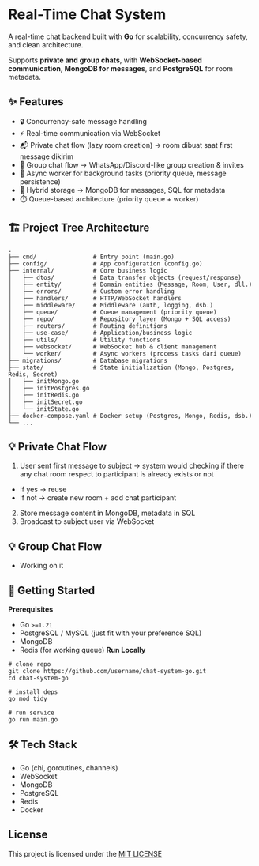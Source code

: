 # Real-Time Chat System
<p>
  A real-time chat backend built with <b>Go</b> for scalability, concurrency safety, and clean architecture.
</p>
<p>
  Supports <b>private and group chats</b>, with <b>WebSocket-based communication, MongoDB for messages</b>, and <b>PostgreSQL</b> for room metadata.
</p>

## ✨ Features
- 🔒 Concurrency-safe message handling
- ⚡ Real-time communication via WebSocket
- 📬 Private chat flow (lazy room creation) → room dibuat saat first message dikirim
- 👥 Group chat flow → WhatsApp/Discord-like group creation & invites
- 📨 Async worker for background tasks (priority queue, message persistence)
- 💾 Hybrid storage → MongoDB for messages, SQL for metadata
- ⏱️ Queue-based architecture (priority queue + worker)

## 🏗️ Project Tree Architecture
```
.
├── cmd/                # Entry point (main.go)
├── config/             # App configuration (config.go)
├── internal/           # Core business logic
│   ├── dtos/           # Data transfer objects (request/response)
│   ├── entity/         # Domain entities (Message, Room, User, dll.)
│   ├── errors/         # Custom error handling
│   ├── handlers/       # HTTP/WebSocket handlers
│   ├── middleware/     # Middleware (auth, logging, dsb.)
│   ├── queue/          # Queue management (priority queue)
│   ├── repo/           # Repository layer (Mongo + SQL access)
│   ├── routers/        # Routing definitions
│   ├── use-case/       # Application/business logic
│   ├── utils/          # Utility functions
│   ├── websocket/      # WebSocket hub & client management
│   └── worker/         # Async workers (process tasks dari queue)
├── migrations/         # Database migrations
├── state/              # State initialization (Mongo, Postgres, Redis, Secret)
│   ├── initMongo.go
│   ├── initPostgres.go
│   ├── initRedis.go
│   ├── initSecret.go
│   └── initState.go
├── docker-compose.yaml # Docker setup (Postgres, Mongo, Redis, dsb.)
└── ...
```
## 💡 Private Chat Flow 
1. User sent first message to subject -> system would checking if there any chat room respect to participant is already exists or not
  - If yes -> reuse
  - If not -> create new room + add chat participant
2. Store message content in MongoDB, metadata in SQL
3. Broadcast to subject user via WebSocket

## 💡 Group Chat Flow
- Working on it

## 🚀 Getting Started
<b>Prerequisites</b>
- Go `>=1.21`
- PostgreSQL / MySQL (just fit with your preference SQL)
- MongoDB
- Redis (for working queue)
<b>Run Locally</b>
```
# clone repo
git clone https://github.com/username/chat-system-go.git
cd chat-system-go

# install deps
go mod tidy

# run service
go run main.go
```
## 🛠️ Tech Stack
- Go (chi, goroutines, channels)
- WebSocket
- MongoDB
- PostgreSQL
- Redis
- Docker

## License
This project is licensed under the [MIT LICENSE](LICENSE) 
